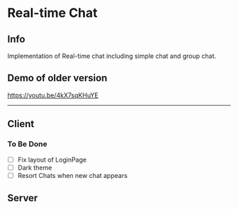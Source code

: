 # Real-time Chat

## Info

Implementation of Real-time chat including simple chat and group chat.

## Demo of older version

https://youtu.be/4kX7sqKHuYE


---------

## Client

### To Be Done

- [ ] Fix layout of LoginPage
- [ ] Dark theme
- [ ] Resort Chats when new chat appears

## Server
